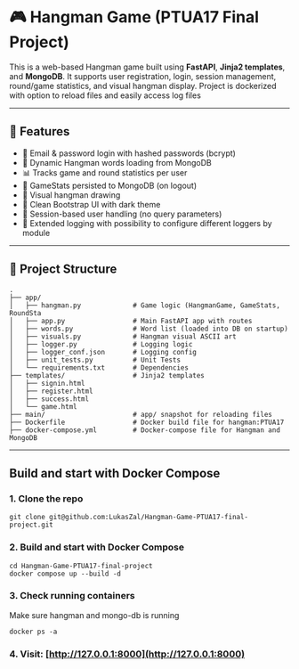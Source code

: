 # 🎮 Hangman Game (PTUA17 Final Project)

This is a web-based Hangman game built using **FastAPI**, **Jinja2 templates**, and **MongoDB**. It supports user registration, login, session management, round/game statistics, and visual hangman display.
Project is dockerized with option to reload files and easily access log files

---

## 🚀 Features

- 🔐 Email & password login with hashed passwords (bcrypt)
- 🧠 Dynamic Hangman words loading from MongoDB
- 📊 Tracks game and round statistics per user
- 💾 GameStats persisted to MongoDB (on logout)
- 🧩 Visual hangman drawing
- 🎨 Clean Bootstrap UI with dark theme
- 🧼 Session-based user handling (no query parameters)
- 🧾 Extended logging with possibility to configure different loggers by module

---

## 📁 Project Structure

```
.
├── app/
│	├── hangman.py             # Game logic (HangmanGame, GameStats, RoundSta
│	├── app.py                 # Main FastAPI app with routes
│   ├── words.py               # Word list (loaded into DB on startup)
│	├── visuals.py             # Hangman visual ASCII art
│   ├── logger.py			   # Logging logic
│   ├── logger_conf.json       # Logging config
│	├── unit_tests.py      	   # Unit Tests
│   └── requirements.txt       # Dependencies
├── templates/             	   # Jinja2 templates
│   ├── signin.html
│   ├── register.html
│   ├── success.html
│   └── game.html
├── main/             	   	   # app/ snapshot for reloading files
├── Dockerfile				   # Docker build file for hangman:PTUA17
├── docker-compose.yml    	   # Docker-compose file for Hangman and MongoDB
```
---

##  Build and start with Docker Compose

### 1. Clone the repo

```
git clone git@github.com:LukasZal/Hangman-Game-PTUA17-final-project.git
```

### 2. Build and start with Docker Compose

```
cd Hangman-Game-PTUA17-final-project
docker compose up --build -d
```

### 3. Check running containers

Make sure hangman and mongo-db is running

```
docker ps -a
```

### 4. Visit: [http://127.0.0.1:8000](http://127.0.0.1:8000)